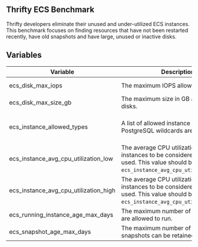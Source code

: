 ## Thrifty ECS Benchmark

Thrifty developers eliminate their unused and under-utilized ECS instances. This benchmark focuses on finding resources that have not been restarted recently, have old snapshots and have large, unused or inactive disks.

## Variables

| Variable | Description | Default |
| - | - | - |
| ecs_disk_max_iops | The maximum IOPS allowed for disks. | 32000 IOPS |
| ecs_disk_max_size_gb | The maximum size in GB allowed for disks. | 100 GB |
| ecs_instance_allowed_types | A list of allowed instance types. PostgreSQL wildcards are supported. | ["%.nano", "%.small", "%._large", ".__large"] |
| ecs_instance_avg_cpu_utilization_low | The average CPU utilization required for instances to be considered infrequently used. This value should be lower than `ecs_instance_avg_cpu_utilization_high`. | 20% |
| ecs_instance_avg_cpu_utilization_high | The average CPU utilization required for instances to be considered frequently used. This value should be higher than `ecs_instance_avg_cpu_utilization_low`. | 35% |
| ecs_running_instance_age_max_days | The maximum number of days instances are allowed to run. | 90 days |
| ecs_snapshot_age_max_days | The maximum number of days snapshots can be retained. | 90 days |
